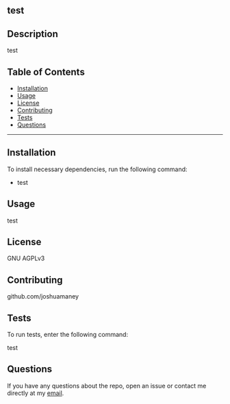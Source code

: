 
## test

## Description

test

## Table of Contents

- [Installation](#installation)
- [Usage](#usage)
- [License](#license)
- [Contributing](#contributing)
- [Tests](#tests)
- [Questions](#questions)
----

## Installation
To install necessary dependencies, run the following command:

- test

## Usage

test

## License

GNU AGPLv3

## Contributing

github.com/joshuamaney

## Tests
To run tests, enter the following command:

test

## Questions
If you have any questions about the repo, open an issue or contact me directly at my [email](joshuaraymaney@gmail.com).
  